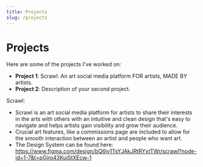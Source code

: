 ```yaml
---
title: Projects
slug: /projects
---
```


# Projects

Here are some of the projects I've worked on:

- **Project 1**: Scrawl: An art social media platform FOR artists, MADE BY artists. 
- **Project 2**: Description of your second project.

Scrawl: 
- Scrawl is an art social media platform for artists to share their interests in the arts with others with an intuitive and clean design that's easy to navigate and helps artists gain visibility and grow their audience. 
- Crucial art features, like a commissions page are included to allow for the smooth interaction between an artist and people who want art. 
- The Design System can be found here: https://www.figma.com/design/bQ6iy1TsYJAkJRtRYxtTWr/scrawl?node-id=1-7&t=pGjro43KujStXEcw-1
